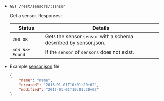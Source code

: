 * `GET /rest/sensors/:sensor`

    Get a sensor. Responses:
    
    | Status             | Details
    |--------------------|--------
    | `200 OK`           | Gets the sensor `sensor` with a schema described by [sensor.json].
    | `404 Not Found`    | If the `sensor` of `sensors` does not exist.


[sensor.json]: https://github.com/enviroCar/enviroCar-server/blob/master/rest/src/main/resources/schema/sensor.json "sensor.json"

* Example [sensor.json] file:

    ```json
    {
        "name": "name",
        "created": "2013-01-01T10:01:20+02",
        "modified": "2013-01-01T10:01:20+02"
    }
    ```